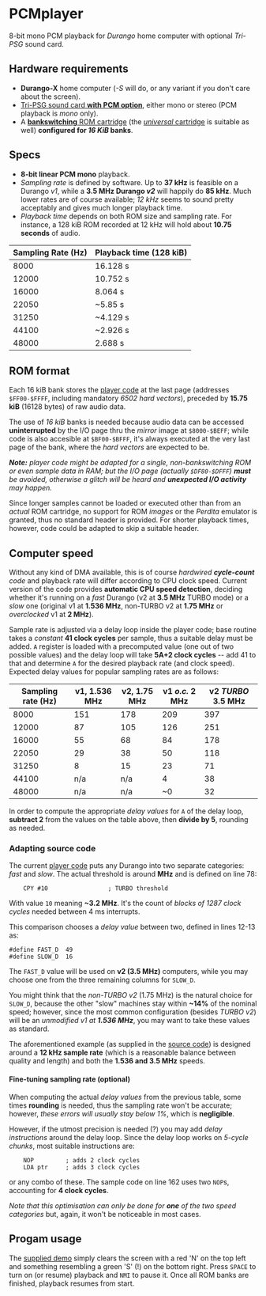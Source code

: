 # PCMplayer
8-bit mono PCM playback for _Durango_ home computer with optional _Tri-PSG_ sound card.

## Hardware requirements
- **Durango-X** home computer (_-S_ will do, or any variant if you don't care about the screen).
- [Tri-PSG sound card **with PCM option**](https://github.com/zuiko21/minimOS/tree/master/hard/kicad/durango/cartridges/tri-psg), either mono or stereo (PCM playback is _mono_ only).
- A [**bankswitching** ROM cartridge](https://github.com/zuiko21/minimOS/tree/master/hard/kicad/durango/cartridges/cart32bbs) (the [_universal_ cartridge](https://github.com/zuiko21/minimOS/tree/master/hard/kicad/durango/cartridges/cart2832bbspsg) is suitable as well) **configured for _16 KiB_ banks**.

## Specs
- **8-bit linear PCM mono** playback.
- _Sampling rate_ is defined by software. Up to **37 kHz** is feasible on a Durango _v1_, while a **3.5 MHz Durango _v2_** will happily do **85 kHz**. Much lower rates are of course available; _12 kHz_ seems to sound pretty acceptably and gives much longer playback time.
- _Playback time_ depends on both ROM size and sampling rate. For instance, a 128 kiB ROM recorded at 12 kHz will hold about **10.75 seconds** of audio.

|Sampling Rate (Hz)|Playback time (128 kiB)|
|------------------|-----------------------|
|8000              |16.128 s               |
|12000             |10.752 s               |
|16000             |8.064 s                |
|22050             |~5.85 s                |
|31250             |~4.129 s               |
|44100             |~2.926 s               |
|48000             |2.688 s                |

## ROM format
Each 16 kiB bank stores the [player code](pcm-player.s) at the last page (addresses `$FF00-$FFFF`, including mandatory _6502 hard vectors_), preceded by **15.75 kiB** (16128 bytes) of raw audio data.

The use of _16 kiB_ banks is needed because audio data can be accessed **uninterrupted** by the I/O page thru the _mirror_ image at `$8000-$BEFF`; while code is also accesible at `$BF00-$BFFF`, it's always executed at the very last page of the bank, where the _hard vectors_ are expected to be.

_**Note:** player code might be adapted for a single, non-bankswitching ROM or even sample data in RAM; but the I/O page (actually `$DF80-$DFFF`) **must** be avoided, otherwise a glitch will be heard and **unexpected I/O activity** may happen._

Since longer samples cannot be loaded or executed other than from an _actual_ ROM cartridge, no support for ROM _images_ or the _Perdita_ emulator is granted, thus no standard header is provided. For shorter playback times, however, code could be adapted to skip a suitable header.

## Computer speed

Without any kind of DMA available, this is of course _hardwired **cycle-count** code_ and playback rate will differ according to CPU clock speed. Current version of the code provides **automatic CPU speed detection**, deciding whether it's running on a _fast_ Durango (v2 at **3.5 MHz** TURBO mode) or a _slow_ one (original v1 at **1.536 MHz**, non-TURBO v2 at **1.75 MHz** or _overclocked_ v1 at **2 MHz**).

Sample rate is adjusted via a delay loop inside the player code; base routine takes a _constant_ **41 clock cycles** per sample, thus a suitable delay must be added. `A` register is loaded with a precomputed value (one out of two possible values) and the delay loop will take **5A+2 clock cycles** -- add 41 to that and determine `A` for the desired playback rate (and clock speed). Expected delay values for popular sampling rates are as follows:

|Sampling rate (Hz)|v1, 1.536 MHz|v2, 1.75 MHz|v1 _o.c._ 2 MHz|v2 _TURBO_ 3.5 MHz|
|------------------|-------------|------------|---------------|------------------|
|8000              |151          |178         |209            |397               |
|12000             |87           |105         |126            |251               |
|16000             |55           |68          |84             |178               |
|22050             |29           |38          |50             |118               |
|31250             |8            |15          |23             |71                |
|44100             |n/a          |n/a         |4              |38                |
|48000             |n/a          |n/a         |~0             |32                |

In order to compute the appropriate _delay values_ for `A` of the delay loop, **subtract 2** from the values on the table above, then **divide by 5**, rounding as needed.

### Adapting source code

The current [player code](pcm-player.s) puts any Durango into two separate categories: _fast_ and _slow_. The actual threshold is around **MHz** and is defined on line 78:

```
	CPY #10					; TURBO threshold
```

With value `10` meaning **~3.2 MHz**. It's the count of _blocks of 1287 clock cycles_ needed between 4 ms interrupts.

This comparison chooses a _delay value_ between two, defined in lines 12-13 as:

```
#define	FAST_D	49
#define	SLOW_D	16
```

The `FAST_D` value will be used on **v2 (3.5 MHz)** computers, while you may choose one from the three remaining columns for `SLOW_D`.

You might think that the _non-TURBO v2_ (1.75 MHz) is the natural choice for `SLOW_D`, because the other "slow" machines stay within **~14%** of the nominal speed; however, since the most common configuration (besides _TURBO v2_) will be an _unmodified v1 at **1.536 MHz**_, you may want to take these values as standard.

The aforementioned example (as supplied in the [source code](pcm_player-s)) is designed around a **12 kHz sample rate** (which is a reasonable balance between quality and length) and both the **1.536 and 3.5 MHz** speeds.

#### Fine-tuning sampling rate (optional)

When computing the actual _delay values_ from the previous table, some times **rounding** is needed, thus the sampling rate won't be accurate; however, _these errors will usually stay below 1%_, which is **negligible**.

However, if the utmost precision is needed (?) you may add _delay instructions_ around the delay loop. Since the delay loop works on _5-cycle chunks_, most suitable instructions are:
```
	NOP			; adds 2 clock cycles
	LDA ptr		; adds 3 clock cycles
```
or any combo of these. The sample code on line 162 uses two `NOP`s, accounting for **4 clock cycles**.

_Note that this optimisation can only be done for **one** of the two speed categories_ but, again, it won't be noticeable in most cases.

## Progam usage

The [supplied demo](pcm-bank.s) simply clears the screen with a red 'N' on the top left and something resembling a green 'S' (!) on the bottom right.
Press `SPACE` to turn on (or resume) playback and `NMI` to pause it. Once all ROM banks are finished, playback resumes from start.
